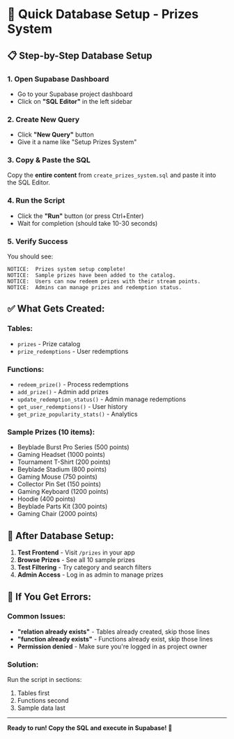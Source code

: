 # 🚀 Quick Database Setup - Prizes System

## 📋 **Step-by-Step Database Setup**

### **1. Open Supabase Dashboard**

- Go to your Supabase project dashboard
- Click on **"SQL Editor"** in the left sidebar

### **2. Create New Query**

- Click **"New Query"** button
- Give it a name like "Setup Prizes System"

### **3. Copy & Paste the SQL**

Copy the **entire content** from `create_prizes_system.sql` and paste it into the SQL Editor.

### **4. Run the Script**

- Click the **"Run"** button (or press Ctrl+Enter)
- Wait for completion (should take 10-30 seconds)

### **5. Verify Success**

You should see:

```
NOTICE:  Prizes system setup complete!
NOTICE:  Sample prizes have been added to the catalog.
NOTICE:  Users can now redeem prizes with their stream points.
NOTICE:  Admins can manage prizes and redemption status.
```

## ✅ **What Gets Created:**

### **Tables:**

- `prizes` - Prize catalog
- `prize_redemptions` - User redemptions

### **Functions:**

- `redeem_prize()` - Process redemptions
- `add_prize()` - Admin add prizes
- `update_redemption_status()` - Admin manage redemptions
- `get_user_redemptions()` - User history
- `get_prize_popularity_stats()` - Analytics

### **Sample Prizes (10 items):**

- Beyblade Burst Pro Series (500 points)
- Gaming Headset (1000 points)
- Tournament T-Shirt (200 points)
- Beyblade Stadium (800 points)
- Gaming Mouse (750 points)
- Collector Pin Set (150 points)
- Gaming Keyboard (1200 points)
- Hoodie (400 points)
- Beyblade Parts Kit (300 points)
- Gaming Chair (2000 points)

## 🎯 **After Database Setup:**

1. **Test Frontend** - Visit `/prizes` in your app
2. **Browse Prizes** - See all 10 sample prizes
3. **Test Filtering** - Try category and search filters
4. **Admin Access** - Log in as admin to manage prizes

## 🚨 **If You Get Errors:**

### **Common Issues:**

- **"relation already exists"** - Tables already created, skip those lines
- **"function already exists"** - Functions already exist, skip those lines
- **Permission denied** - Make sure you're logged in as project owner

### **Solution:**

Run the script in sections:

1. Tables first
2. Functions second
3. Sample data last

---

**Ready to run! Copy the SQL and execute in Supabase! 🚀**
